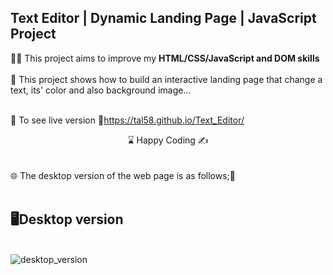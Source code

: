 ## Text Editor | Dynamic Landing Page | JavaScript Project

👨‍💻 This project aims to improve my <b>HTML/CSS/JavaScript and DOM skills </b> 
<br><br>
🎯 This project shows how to build an interactive landing page that change a text, its' color and also background image...
<br><br>

🔗 To see live version 🎯https://tal58.github.io/Text_Editor/
<br>
<center> ⌛ Happy Coding  ✍ </center>
<br><br>
🌐 The desktop version of the web page is as follows;🧭
<br><br>

## 🖥️Desktop version
<br>
<img src="./images/Explore_Turkiye" align="left" alt="desktop_version">
<br>
<br>
<br>
<br>
<br>
<br>
<br>
<br>
<br>







